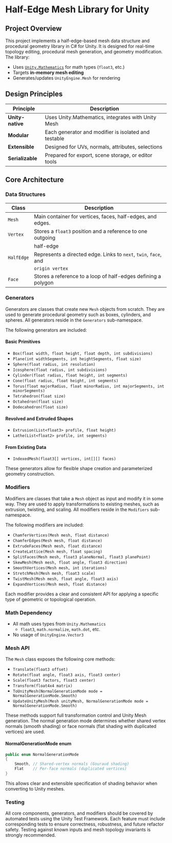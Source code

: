 # Half-Edge Mesh Library for Unity

## Project Overview

This project implements a half-edge-based mesh data structure and procedural
geometry library in C# for Unity. It is designed for real-time topology editing,
procedural mesh generation, and geometry modification. The library:

- Uses [`Unity.Mathematics`] for math types (`float3`, etc.)
- Targets **in-memory mesh editing**
- Generates/updates `UnityEngine.Mesh` for rendering

[`Unity.Mathematics`]: https://docs.unity3d.com/Packages/com.unity.mathematics@latest

## Design Principles

| Principle        | Description                                         |
|------------------|-----------------------------------------------------|
| **Unity-native** | Uses Unity.Mathematics, integrates with Unity Mesh  |
| **Modular**      | Each generator and modifier is isolated and testable|
| **Extensible**   | Designed for UVs, normals, attributes, selections   |
| **Serializable** | Prepared for export, scene storage, or editor tools |

## Core Architecture

### Data Structures

| Class      | Description                                                      |
|------------|------------------------------------------------------------------|
| `Mesh`     | Main container for vertices, faces, half-edges, and edges.       |
| `Vertex`   | Stores a `float3` position and a reference to one outgoing       |
|            | half-edge                                                        |
| `HalfEdge` | Represents a directed edge. Links to `next`, `twin`, `face`, and |
|            | `origin vertex`                                                  |
| `Face`     | Stores a reference to a loop of half-edges defining a polygon    |

### Generators

Generators are classes that create new `Mesh` objects from scratch. They are
used to generate procedural geometry such as boxes, cylinders, and spheres. All
generators reside in the `Generators` sub-namespace.

The following generators are included:

#### Basic Primitives

- `Box(float width, float height, float depth, int subdivisions)`
- `Plane(int widthSegments, int heightSegments, float size)`
- `Sphere(float radius, int resolution)`
- `Icosphere(float radius, int subdivisions)`
- `Cylinder(float radius, float height, int segments)`
- `Cone(float radius, float height, int segments)`
- `Torus(float majorRadius, float minorRadius, int majorSegments, int minorSegments)`
- `Tetrahedron(float size)`
- `Octahedron(float size)`
- `Dodecahedron(float size)`

#### Revolved and Extruded Shapes

- `Extrusion(List<float3> profile, float height)`
- `Lathe(List<float2> profile, int segments)`

#### From Existing Data

- `IndexedMesh(float3[] vertices, int[][] faces)`

These generators allow for flexible shape creation and parameterized geometry
construction.

### Modifiers

Modifiers are classes that take a `Mesh` object as input and modify it in
some way. They are used to apply transformations to existing meshes, such as
extrusion, twisting, and scaling. All modifiers reside in the `Modifiers`
sub-namespace.

The following modifiers are included:

- `ChamferVertices(Mesh mesh, float distance)`
- `ChamferEdges(Mesh mesh, float distance)`
- `ExtrudeFaces(Mesh mesh, float distance)`
- `CreateLattice(Mesh mesh, float spacing)`
- `SplitFaces(Mesh mesh, float3 planeNormal, float3 planePoint)`
- `SkewMesh(Mesh mesh, float angle, float3 direction)`
- `SmoothVertices(Mesh mesh, int iterations)`
- `StretchMesh(Mesh mesh, float3 scale)`
- `TwistMesh(Mesh mesh, float angle, float3 axis)`
- `ExpandVertices(Mesh mesh, float distance)`

Each modifier provides a clear and consistent API for applying a specific type
of geometric or topological operation.

### Math Dependency

- All math uses types from `Unity.Mathematics`
  - `float3`, `math.normalize`, `math.dot`, etc.
- No usage of `UnityEngine.Vector3`

### Mesh API

The `Mesh` class exposes the following core methods:

- `Translate(float3 offset)`
- `Rotate(float angle, float3 axis, float3 center)`
- `Scale(float3 factors, float3 center)`
- `Transform(float4x4 matrix)`
- `ToUnityMesh(NormalGenerationMode mode = NormalGenerationMode.Smooth)`
- `UpdateUnityMesh(Mesh unityMesh, NormalGenerationMode mode = NormalGenerationMode.Smooth)`

These methods support full transformation control and Unity Mesh generation.
The normal generation mode determines whether shared vertex normals (smooth shading)
or face normals (flat shading with duplicated vertices) are used.

#### NormalGenerationMode enum

```csharp
public enum NormalGenerationMode
{
    Smooth, // Shared-vertex normals (Gouraud shading)
    Flat    // Per-face normals (duplicated vertices)
}
```

This allows clear and extensible specification of shading behavior when converting
to Unity meshes.

### Testing

All core components, generators, and modifiers should be covered by automated
tests using the Unity Test Framework. Each feature must include corresponding
tests to ensure correctness, robustness, and future refactor safety. Testing
against known inputs and mesh topology invariants is strongly recommended.